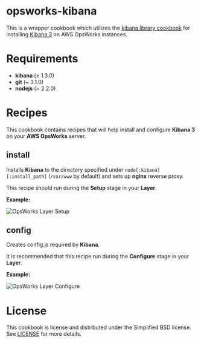 opsworks-kibana
===============

This is a wrapper cookbook which utilizes the [kibana library cookbook](https://github.com/lusis/chef-kibana) for installing [Kibana 3](http://www.elasticsearch.org/overview/kibana/)
on AWS OpsWorks instances.

Requirements
============

* **kibana** (≥ 1.3.0)
* **git** (~ 3.1.0)
* **nodejs** (~ 2.2.0)

Recipes
=======

This cookbook contains recipes that will help install and configure **Kibana 3**
on your **AWS OpsWorks** server.

install
-------

Installs **Kibana** to the directory specified under `node[:kibana][:install_path]`
(`/var/www` by default) and sets up **nginx** reverse proxy.

This recipe should run during the **Setup** stage in your **Layer**.

**Example:**

![OpsWorks Layer Setup](https://s3-us-west-1.amazonaws.com/opsworks-elk/opsworks_kibana--install.png)

config
------

Creates config.js required by **Kibana**.

It is recommended that this recipe run during the **Configure** stage in your
**Layer**.

**Example:**

![OpsWorks Layer Configure](https://s3-us-west-1.amazonaws.com/opsworks-elk/opsworks_kibana--configure.png)

License
=======

This cookbook is license and distributed under the Simplified BSD license. See
[LICENSE](https://github.com/verdigris-cookbooks/opsworks-kibana/blob/master/LICENSE)
for more details.
